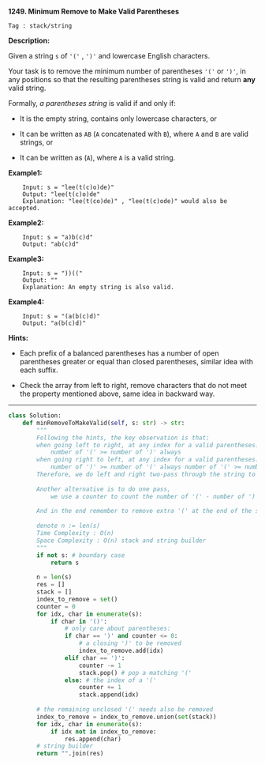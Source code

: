 **1249. Minimum Remove to Make Valid Parentheses**

```Tag : stack/string```

**Description:**

Given a string ```s``` of ```'('``` , ```')'``` and lowercase English characters. 

Your task is to remove the minimum number of parentheses  ```'('``` or ```')'```, in any positions so that the resulting parentheses string is valid and return **any** valid string.

Formally, *a parentheses string* is valid if and only if:

+ It is the empty string, contains only lowercase characters, or

+ It can be written as ```AB``` (```A``` concatenated with ```B```), where ```A``` and ```B``` are valid strings, or

+ It can be written as (```A```), where ```A``` is a valid string.

**Example1:**

		Input: s = "lee(t(c)o)de)"
		Output: "lee(t(c)o)de"
		Explanation: "lee(t(co)de)" , "lee(t(c)ode)" would also be accepted.

**Example2:**

		Input: s = "a)b(c)d"
		Output: "ab(c)d"

**Example3:**

		Input: s = "))(("
		Output: ""
		Explanation: An empty string is also valid.

**Example4:**

		Input: s = "(a(b(c)d)"
		Output: "a(b(c)d)"

**Hints:**

+ Each prefix of a balanced parentheses has a number of open parentheses greater or equal than closed parentheses, similar idea with each suffix.

+ Check the array from left to right, remove characters that do not meet the property mentioned above, same idea in backward way.

-----------

```python
class Solution:
    def minRemoveToMakeValid(self, s: str) -> str:
        """
        Following the hints, the key observation is that:
        when going left to right, at any index for a valid parentheses:
            number of '(' >= number of ')' always
        when going right to left, at any index for a valid parentheses: 
            number of ')' >= number of '(' always number of '(' >= number of ')'
        Therefore, we do left and right two-pass through the string to filter out invalid parentheses. This is approach1
        
        Another alternative is to do one pass, 
            we use a counter to count the number of '(' - number of ')', keep it >= 0
        
        And in the end remember to remove extra '(' at the end of the string if unclosed finally
        
        denote n := len(s)
        Time Complexity : O(n)
        Space Complexity : O(n) stack and string builder
        """
        if not s: # boundary case
            return s
        
        n = len(s)
        res = []
        stack = []
        index_to_remove = set()
        counter = 0
        for idx, char in enumerate(s):
            if char in '()':
                # only care about parentheses:
                if char == ')' and counter <= 0: 
                    # a closing ')' to be removed
                    index_to_remove.add(idx)
                elif char == ')':
                    counter -= 1
                    stack.pop() # pop a matching '('
                else: # the index of a '('
                    counter += 1
                    stack.append(idx)
                    
        # the remaining unclosed '(' needs also be removed
        index_to_remove = index_to_remove.union(set(stack))
        for idx, char in enumerate(s):
            if idx not in index_to_remove:
                res.append(char)
        # string builder
        return "".join(res)
```